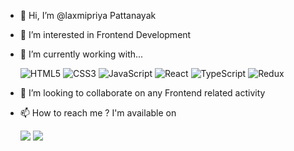 - 👋 Hi, I’m @laxmipriya Pattanayak
- 👀 I’m interested in Frontend Development
- 🌱 I’m currently working with...

  ![HTML5](https://img.shields.io/badge/-HTML5-E34F26?style=flat&logo=html5&logoColor=white)
  ![CSS3](https://img.shields.io/badge/-CSS3-1572B6?style=flat&logo=css3&logoColor=white)
  ![JavaScript](https://img.shields.io/badge/-JavaScript-F7DF1E?style=flat&logo=javascript&logoColor=black)
  ![React](https://img.shields.io/badge/-React-61DAFB?style=flat&logo=react&logoColor=black)
  ![TypeScript](https://img.shields.io/badge/-TypeScript-007ACC?logo=typescript&logoColor=white&style=flat)
  ![Redux](https://img.shields.io/badge/-Redux-764ABC?logo=redux&logoColor=white&style=flat)




- 💞️ I’m looking to collaborate on any Frontend related activity
- 📫 How to reach me ? I'm available on 

  
  <a href = "mailto:pattanayaklaxmipriya@gmail.com"><img src="https://img.shields.io/badge/Email-%20-blue?style=flat&logo=gmail" target="_blank"></a>
  <a href="https://www.linkedin.com/in/laxmipriya-pattanayak" target="_blank"><img src="https://img.shields.io/badge/-LinkedIn-0077B5?style=flat&logo=linkedin&logoColor=white" target="_blank"></a> 

##

